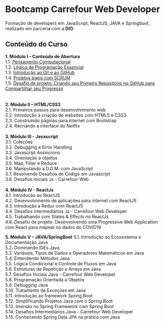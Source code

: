 # Bootcamp Carrefour Web Developer
Formação de developers em JavaScript, ReactJS, JAVA e Springboot, realizado em parceria com a **DIO**.
## Conteúdo do Curso
**1.	Módulo I – Conteúdo de Abertura**<br>
1.1.	[Pensamento Computacional](https://github.com/iandealmeida/Bootcamp_Carrefour_Web_Developer/blob/main/1.Modulo_I%E2%80%93Conteudo_de_Abertura/1.1_Pensamento_Computacional.md)<br>
1.2.	[Lógica de Programação Essencial](https://github.com/iandealmeida/Bootcamp_Carrefour_Web_Developer/blob/main/1.Modulo_I%E2%80%93Conteudo_de_Abertura/1.2.Logica_Programacao_Essencial.md)<br>
1.3.	[Introdução ao Git e ao GitHub](https://github.com/iandealmeida/Bootcamp_Carrefour_Web_Developer/blob/main/1.Modulo_I%E2%80%93Conteudo_de_Abertura/1.3.Introd_Git_GitHub.md)<br>
1.4.	[Projetos ágeis com SCRUM](https://github.com/iandealmeida/Bootcamp_Carrefour_Web_Developer/blob/main/1.Modulo_I%E2%80%93Conteudo_de_Abertura/1.4.Projetos_ageis_com_SCRUM.md)<br>
1.5.	[Desafio de projeto: Criando seu Primeiro Repositório no GitHub para Compartilhar seu Progresso](https://github.com/iandealmeida/Bootcamp_Carrefour_Web_Developer/blob/main/1.Modulo_I%E2%80%93Conteudo_de_Abertura/1.5.Desafio_Primeiro_Rep_GitHub.md)<br>
<br>	
**2.	Módulo II – HTML/CSS3**<br>
2.1.	Primeiros passos para desenvolvimento web<br>
2.2.	Introdução à criação de websites com HTML5 e CSS3<br>
2.3.	Construindo páginas para internet com Bootstrap<br>
2.4.	Recriando a interface do Netflix<br>
<br>
**3.	Módulo III - Javascript**<br>
3.1.	Coleções<br>
3.2.	Debugging e Error Handling<br>
3.3.	Javascript Assíncrono<br>
3.4.	Orientação a objetos<br>
3.5.	Map, Filter e Reduce<br>
3.6.	Manipulando a D.O.M. com JavaScript<br>
3.7.	Resolvendo Desafios de Código em Javascript<br>
3.8.	Desafios iniciais Js - Carrefour Web<br>
<br>
**4.	Módulo IV - ReactJs**<br>
4.1.	Introdução ao ReactJS<br>
4.2.	Desenvolvimento de aplicações para internet com ReactJS<br>
4.3.	Introdução a Redux com ReactJS<br>
4.4.	Desafios intermediários Js - Carrefour Web Developer<br>
4.5.	Trabalhando com States & Effects no ReactJs<br>
4.6.	Desafio de projeto: Desenvolvendo uma Progressive Web Application com React para mapear os dados do COVID19<br>

**5.	Módulo V – JAVA/SpringBoot**
5.1.	Introdução ao Ecossistema e Documentação Java<br>
5.2.	Dominando IDEs Java<br>
5.3.	Variáveis, Tipos de Dados e Operadores Matemáticos em Java<br>
5.4.	Entendendo Métodos Java<br>
5.5.	Lógica Condicional e Controle de Fluxos em Java<br>
5.6.	Estruturas de Repetição e Arrays em Java<br>
5.7.	Desafios Iniciais Java - Carrefour Web Developer<br>
5.8.	Programação Orientada a Objetos<br>
5.9.	Debugging Java<br>
5.10.	Tratamento de Exceções em Java<br>
5.11.	Introdução ao framework Spring Boot<br>
5.12.	Simplificando Projetos Java com o Spring Boot<br>
5.13.	Imersão no Spring Framework com Spring Boot<br>
5.14.	Desafios Intermediários Java - Carrefour Web Developer<br>
5.15.	Conhecendo Spring Data JPA na prática com Java<br>
